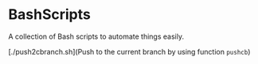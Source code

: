 # BashScripts
A collection of Bash scripts to automate things easily.

[./push2cbranch.sh](Push to the current branch by using function `pushcb`)
